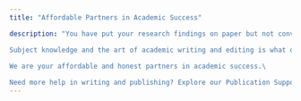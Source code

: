 ```yaml
---
title: "Affordable Partners in Academic Success"

description: "You have put your research findings on paper but not convinced with your writing? You are not alone. Even the native English writers seek manuscript editing service to get the right tone and flow that is easy to read and convincing to both the reviewers and readers.\

Subject knowledge and the art of academic writing and editing is what our manuscript editors focus on. We can help you put your ideas and communicate to the readers convincingly and send to your journal with CONFIDENCE.\
 
We are your affordable and honest partners in academic success.\

Need more help in writing and publishing? Explore our Publication Support Services"
---
```

